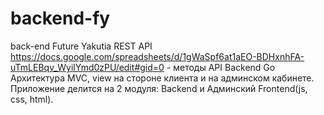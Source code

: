 # backend-fy
back-end Future Yakutia
REST API
https://docs.google.com/spreadsheets/d/1gWaSpf6at1aEO-BDHxnhFA-uTmLEBqv_WyilYmd0zPU/edit#gid=0 - методы API
Backend Go
Архитектура MVC, view на стороне клиента и на админском кабинете.
Приложение делится на 2 модуля:
Backend и Админский Frontend(js, css, html).
